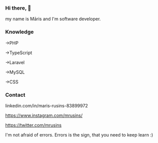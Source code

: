 ### Hi there, 👋

my name is Māris and I'm software developer.

### Knowledge

->PHP

->TypeScript

->Laravel

->MySQL

->CSS

### Contact

linkedin.com/in/maris-rusins-83899972 

https://www.instagram.com/mrusins/

https://twitter.com/mrusins



I'm not afraid of errors. Errors is the sign, that you need to keep learn :)

